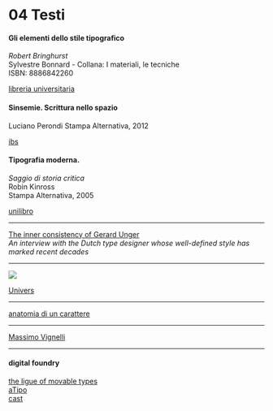 # 04 Testi

#### Gli elementi dello stile tipografico
*Robert Bringhurst*  
Sylvestre Bonnard - Collana: I materiali, le tecniche  
ISBN: 8886842260

[libreria universitaria](https://www.libreriauniversitaria.it/elementi-stile-tipografico-bringhurst-robert/libro/9788886842266)

#### Sinsemie. Scrittura nello spazio 
Luciano Perondi
Stampa Alternativa, 2012

[ibs](https://www.ibs.it/sinsemie-scrittura-nello-spazio-libro-luciano-perondi/e/9788862222952)

#### Tipografia moderna.   
*Saggio di storia critica*  
Robin Kinross  
Stampa Alternativa, 2005  

[unilibro](https://www.unilibro.it/libro/kinross-robin/tipografia-moderna-saggio-storia-critica/9788872269008)

***** 

[The inner consistency of Gerard Unger](https://articles.c-a-s-t.com/the-inner-consistency-of-gerard-unger-7a42add9e900)  
*An interview with the Dutch type designer whose well-defined style has marked recent decades*

***** 

![](https://github.com/alfredocalosci/AHO_DIGITAL_DESIGN_2022_23/blob/main/04_testi/Univers-Schema.png)  

[Univers](https://en.wikipedia.org/wiki/Univers)

***** 

[anatomia di un carattere](https://www.clitt.it/contents/comunicazione-files/TecnProcProd_3-4/Cap_VIII-Manuale_Tipografia.pdf)

***** 

[Massimo Vignelli](https://it.wikipedia.org/wiki/Massimo_Vignelli)  

***** 

#### digital foundry

[the ligue of movable types](https://www.theleagueofmoveabletype.com)  
[aTipo](https://www.atipofoundry.com)  
[cast](https://www.c-a-s-t.com)
